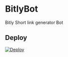 # BitlyBot
Bitly Short link generator Bot 

## Deploy
[![Deploy](https://www.herokucdn.com/deploy/button.svg)](https://heroku.com/deploy?template=https://github.com/lntechnical2/BitlyBot)
